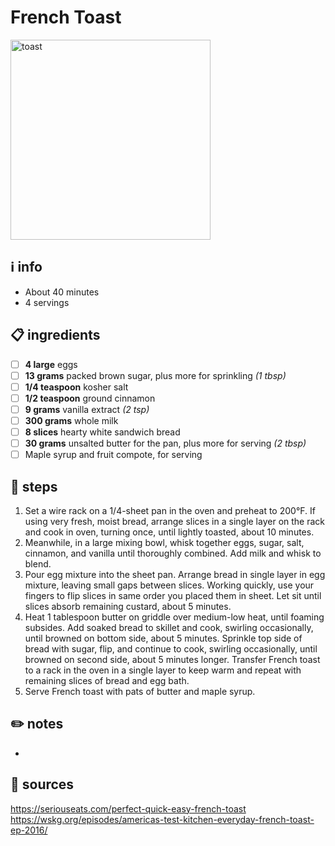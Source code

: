 # French Toast  
<img src="https://wskg.org/wp-content/uploads/2019/12/2016A-Everyday-French-Toast-3.jpg" alt="toast" width="320"/>

## ℹ️ info  
* About 40 minutes  
* 4 servings  

## 📋 ingredients  
- [ ] **4	large**	eggs
- [ ] **13	grams**	packed brown sugar, plus more for sprinkling *(1 tbsp)*
- [ ] **1/4	teaspoon**	kosher salt
- [ ] **1/2	teaspoon**	ground cinnamon
- [ ] **9	grams**	vanilla extract *(2 tsp)*
- [ ] **300	grams**	whole milk
- [ ] **8	slices**	hearty white sandwich bread
- [ ] **30	grams**	unsalted butter for the pan, plus more for serving *(2 tbsp)*
- [ ] Maple syrup and fruit compote, for serving

## 🔪 steps  
1. Set a wire rack on a 1/4-sheet pan in the oven and preheat to 200°F. If using very fresh, moist bread, arrange slices in a single layer on the rack and cook in oven, turning once, until lightly toasted, about 10 minutes.
2. Meanwhile, in a large mixing bowl, whisk together eggs, sugar, salt, cinnamon, and vanilla until thoroughly combined. Add milk and whisk to blend.
3. Pour egg mixture into the sheet pan. Arrange bread in single layer in egg mixture, leaving small gaps between slices. Working quickly, use your fingers to flip slices in same order you placed them in sheet. Let sit until slices absorb remaining custard, about 5 minutes.
4. Heat 1 tablespoon butter on griddle over medium-low heat, until foaming subsides. Add soaked bread to skillet and cook, swirling occasionally, until browned on bottom side, about 5 minutes. Sprinkle top side of bread with sugar, flip, and continue to cook, swirling occasionally, until browned on second side, about 5 minutes longer. Transfer French toast to a rack in the oven in a single layer to keep warm and repeat with remaining slices of bread and egg bath.
5. Serve French toast with pats of butter and maple syrup. 

## ✏️ notes  
* 

## 🔗 sources  
https://seriouseats.com/perfect-quick-easy-french-toast  
https://wskg.org/episodes/americas-test-kitchen-everyday-french-toast-ep-2016/  
